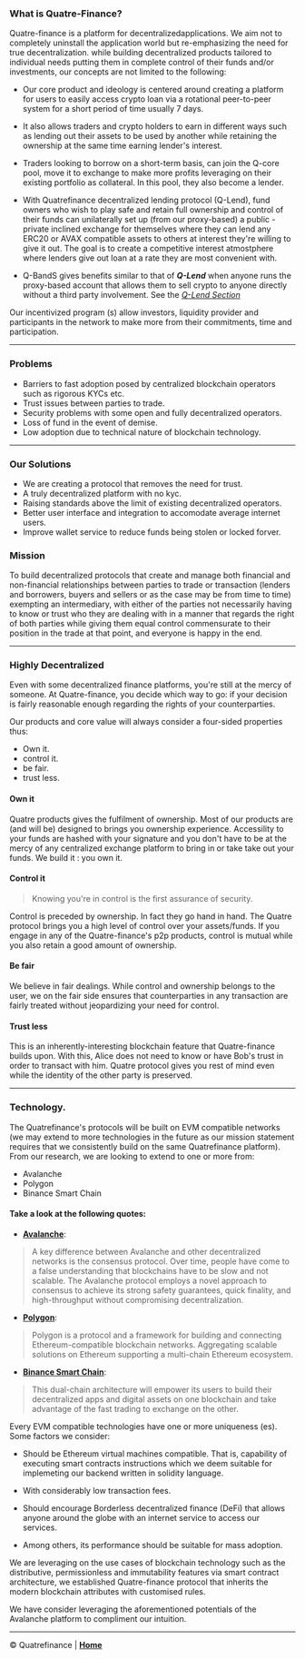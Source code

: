 
### What is Quatre-Finance?
Quatre-finance is a platform for decentralizedapplications. We aim not to completely uninstall the application world but re-emphasizing the need for true decentralization. while building decentralized products tailored to individual needs putting them in complete control of their funds and/or investments, our concepts are not limited to the following:

- Our core product and ideology is centered around creating a platform for users to easily access crypto loan via a rotational peer-to-peer system for a short period of time usually 7 days.

- It also allows traders and crypto holders to earn in different ways such as lending out their assets to be used by another while retaining the ownership at the same time earning lender's interest.

- Traders looking to borrow on a short-term basis, can join the Q-core pool, move it to exchange to make more profits leveraging on their existing portfolio as collateral. In this pool, they also become a lender.

- With Quatrefinance decentralized lending protocol (Q-Lend), fund owners who wish to play safe and retain full ownership and control of their funds can unilaterally set up (from our proxy-based) a public - private inclined exchange for themselves where they can lend any ERC20 or AVAX compatible assets to others at interest they're willing to give it out. The goal is to create a competitive interest atmostphere where lenders give out loan at a rate they are most convenient with. 

- Q-BandS gives benefits similar to that of _**Q-Lend**_ when anyone runs the proxy-based account that allows them to sell crypto to anyone directly without a third party involvement. See the _[Q-Lend Section](https://github.com/Quatre-Finance/Q-paper/blob/main/q_lend/QLend.md#quatre-landb-q-landb)_

Our incentivized program (s) allow investors, liquidity provider and participants in the network to make more from their commitments, time and participation.

------------------------

### Problems

- Barriers to fast adoption posed by centralized blockchain operators such as rigorous KYCs etc.
- Trust issues between parties to trade.
- Security problems with some open and fully decentralized operators.
- Loss of fund in the event of demise.
- Low adoption due to technical nature of blockchain technology.

------------------------

### Our Solutions

- We are creating a protocol that removes the need for trust.
- A truly decentralized platform with no kyc.
- Raising standards above the limit of existing decentralized operators.
- Better user interface and integration to accomodate average internet users.
- Improve wallet service to reduce funds being stolen or locked forver.


### Mission

To build decentralized protocols that create and manage both financial and non-financial relationships between parties to trade or transaction (lenders and borrowers, buyers and sellers or as the case may be from time to time) exempting an intermediary, with either of the parties not necessarily having to know or trust who they are dealing with in a manner that regards the right of both parties while giving them equal control commensurate to their position in the trade at that point, and everyone is happy in the end. 

----------------------------


###  Highly Decentralized
Even with some decentralized finance platforms, you're still at the mercy of someone. At Quatre-finance, you decide which way to go: if your decision is fairly reasonable enough regarding the rights of your counterparties.

Our products and core value will always consider a four-sided properties thus:
- Own it.
- control it.
- be fair.
- trust less.


#### Own it
Quatre products gives the fulfilment of ownership. Most of our products are (and will be) designed to brings you ownership experience. Accessility to your funds are hashed with your signature and you don't have to be at the mercy of any centralized exchange platform to bring in or take take out your funds. We build it : you own it.

#### Control it
> Knowing you're in control is the first assurance of security.

Control is preceded by ownership. In fact they go hand in hand. The Quatre protocol brings you a high level of control over your assets/funds. If you engage in any of the Quatre-finance's p2p products, control is mutual while you also retain a good amount of ownership.

#### Be fair
We believe in fair dealings. While control and ownership belongs to the user, we on the fair side ensures that counterparties in any transaction are fairly treated without jeopardizing your need for control.

#### Trust less
This is an inherently-interesting blockchain feature that Quatre-finance builds upon. With this, Alice does not need to know or have Bob's trust in order to transact with him. Quatre protocol gives you rest of mind even while the identity of the other party is preserved.

----------------------

### Technology.
The Quatrefinance's protocols will be built on EVM compatible networks (we may extend to more technologies in the future as our mission statement requires that we consistently build on the same Quatrefinance platform). From our research, we are looking to extend to one or more from:
- Avalanche
- Polygon
- Binance Smart Chain

#### Take a look at the following quotes: 

- **[Avalanche](https://docs.avax.network/)**: 
> A key difference between Avalanche and other decentralized networks is the consensus protocol. Over time, people have come to a false understanding that blockchains have to be slow and not scalable. The Avalanche protocol employs a novel approach to consensus to achieve its strong safety guarantees, quick finality, and high-throughput without compromising decentralization.

- **[Polygon](https://polygon.technology/)**: 
> Polygon is a protocol and a framework for building and connecting Ethereum-compatible blockchain networks. Aggregating scalable solutions on Ethereum supporting a multi-chain Ethereum ecosystem.

- **[Binance Smart Chain](https://www.binance.org/en/smartChain)**:
> This dual-chain architecture will empower its users to build their decentralized apps and digital assets on one blockchain and take advantage of the fast trading to exchange on the other.

Every EVM compatible technologies have one or more uniqueness (es). Some factors we consider: 

* Should be Ethereum virtual machines compatible. That is, capability of executing smart contracts instructions which we deem suitable for implemeting our backend written in solidity language.

* With considerably low transaction fees.
* Should encourage Borderless decentralized finance (DeFi) that allows anyone around the globe with an internet service to access our services.
* Among others, its performance should be suitable for mass adoption.

We are leveraging on the use cases of blockchain technology such as the distributive, permissionless and immutability features via smart contract architecture, we established Quatre-finance protocol that inherits the modern blockchain attributes with customised rules.

We have consider leveraging the aforementioned potentials of the Avalanche platform to compliment our intuition. 

-----------------------

:copyright: Quatrefinance | **[Home](https://github.com/Quatre-Finance/Q-paper#concept-overview)**
